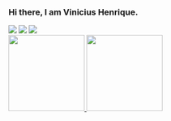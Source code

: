 ### Hi there, I am Vinicius Henrique.
<div>
  <a href="https://www.instagram.com/vini_henr/" target="_blank"><img src="https://img.shields.io/badge/Instagram-E4405F?style=for-the-badge&logo=instagram&logoColor=white" target="_blank"></a>
  <a href = "mailto:viniciushenrique9510@gmail.com"><img src="https://img.shields.io/badge/Gmail-D14836?style=for-the-badge&logo=gmail&logoColor=white" target="_blank"></a>
  <a href="https://www.linkedin.com/in/vinicius-henrique-engproducao" target="_blank"><img src="https://img.shields.io/badge/-LinkedIn-%230077B5?style=for-the-badge&logo=linkedin&logoColor=white" target="_blank"></a>
</div>
<div>
  <a href="[https://github.com/ViniciusMend](https://github.com/ViniciusMend)">
    <img height="150em" src="https://github-readme-stats.vercel.app/api/top-langs/?username=ViniciusMend&layout=compact&langs_count=7&theme=tokyonight"/>
  <a href="[https://github.com/ViniciusMend](https://github.com/ViniciusMend)">
    <img height="150em" src="https://github-readme-stats.vercel.app/api?username=ViniciusMend&layout=compact&langs_count=7&theme=tokyonight"/>
</div>
